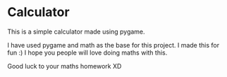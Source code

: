 # Calculator
This is a simple calculator made using pygame.

I have used pygame and math as the base for this project. 
I made this for fun :)
I hope you people will love doing maths with this.

Good luck to your maths homework XD
